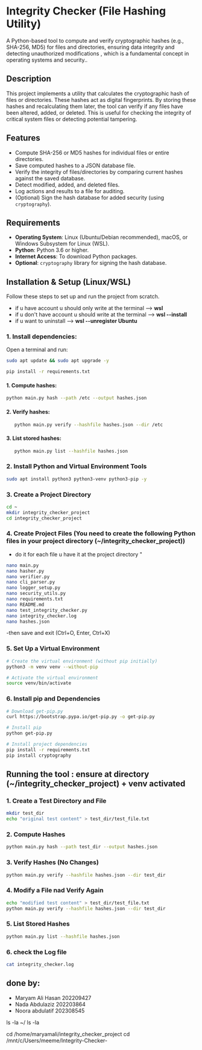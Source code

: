 # Integrity Checker (File Hashing Utility)
A Python-based tool to compute and verify cryptographic hashes (e.g., SHA-256, MD5) for files and directories, ensuring data integrity and detecting unauthorized modifications , which is a fundamental concept in operating systems and security..

## Description
This project implements a utility that calculates the cryptographic hash of files or directories. These hashes act as digital fingerprints. By storing these hashes and recalculating them later, the tool can verify if any files have been altered, added, or deleted. This is useful for checking the integrity of critical system files or detecting potential tampering.

## Features
- Compute SHA-256 or MD5 hashes for individual files or entire directories.
- Save computed hashes to a JSON database file.
- Verify the integrity of files/directories by comparing current hashes against the saved database.
- Detect modified, added, and deleted files.
- Log actions and results to a file for auditing.
- (Optional) Sign the hash database for added security (using `cryptography`).

## Requirements
- **Operating System**: Linux (Ubuntu/Debian recommended), macOS, or Windows Subsystem for Linux (WSL).
- **Python**: Python 3.6 or higher.
- **Internet Access**: To download Python packages.
- **Optional**: `cryptography` library for signing the hash database.

## Installation & Setup (Linux/WSL)
Follow these steps to set up and run the project from scratch.

- if u have account u should only write at the terminal --> **wsl**
- if u don't have account u should write at the terminal --> **wsl --install**
- if u want to uninstall --> **wsl --unregister Ubuntu**

### 1. Install dependencies:
Open a terminal and run:
```bash
sudo apt update && sudo apt upgrade -y
```
   ```bash
   pip install -r requirements.txt
   ```

#### 1. Compute hashes:
   ```bash
   python main.py hash --path /etc --output hashes.json
   ```
#### 2. Verify hashes:
```bash
   python main.py verify --hashfile hashes.json --dir /etc
```
#### 3. List stored hashes:
```bash
   python main.py list --hashfile hashes.json
```
### 2. Install Python and Virtual Environment Tools
```bash
sudo apt install python3 python3-venv python3-pip -y
```   
### 3. Create a Project Directory
```bash
cd ~
mkdir integrity_checker_project
cd integrity_checker_project
```   
### 4. Create Project Files (You need to create the following Python files in your project directory (~/integrity_checker_project))
- do it for each file u have it at the project directory "
```bash
nano main.py
nano hasher.py
nano verifier.py
nano cli_parser.py
nano logger_setup.py
nano security_utils.py
nano requirements.txt
nano README.md
nano test_integrity_checker.py 
nano integrity_checker.log 
nano hashes.json
```
-then save and exit (Ctrl+O, Enter, Ctrl+X)

### 5. Set Up a Virtual Environment
```bash
# Create the virtual environment (without pip initially)
python3 -m venv venv --without-pip

# Activate the virtual environment
source venv/bin/activate
```

### 6. Install pip and Dependencies
```bash
# Download get-pip.py
curl https://bootstrap.pypa.io/get-pip.py -o get-pip.py

# Install pip
python get-pip.py

# Install project dependencies
pip install -r requirements.txt
pip install cryptography
```

## Running the tool : ensure at directory (~/integrity_checker_project) + venv activated

### 1. Create a Test Directory and File
```bash
mkdir test_dir
echo "original test content" > test_dir/test_file.txt
```

### 2. Compute Hashes  
```bash
python main.py hash --path test_dir --output hashes.json
```

### 3. Verify Hashes (No Changes)
```bash
python main.py verify --hashfile hashes.json --dir test_dir
```

### 4. Modify a File nad Verify Again
```bash
echo "modified test content" > test_dir/test_file.txt
python main.py verify --hashfile hashes.json --dir test_dir
```

### 5. List Stored Hashes
```bash
python main.py list --hashfile hashes.json
```

### 6. check the Log file 
```bash
cat integrity_checker.log
```
## done by:
- Maryam Ali Hasan 202209427
- Nada Abdulaziz 202203864
- Noora abdulatif 202308545


ls -la ~/
ls -la

cd /home/maryamali/integrity_checker_project
cd /mnt/c/Users/meeme/Integrity-Checker-
